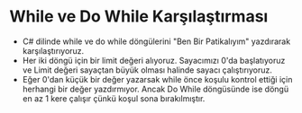 # While ve Do While Karşılaştırması
* C# dilinde while ve do while döngülerini "Ben Bir Patikalıyım" yazdırarak karşılaştırıyoruz.
* Her iki döngü için bir limit değeri alıyoruz. Sayacımızı 0'da başlatıyoruz ve Limit değeri sayaçtan büyük olması halinde sayacı çalıştırıyoruz.
* Eğer 0'dan küçük bir değer yazarsak while önce koşulu kontrol ettiği için herhangi bir değer yazdırmıyor. Ancak Do While döngüsünde ise döngü en az 1 kere çalışır çünkü koşul sona bırakılmıştır.
